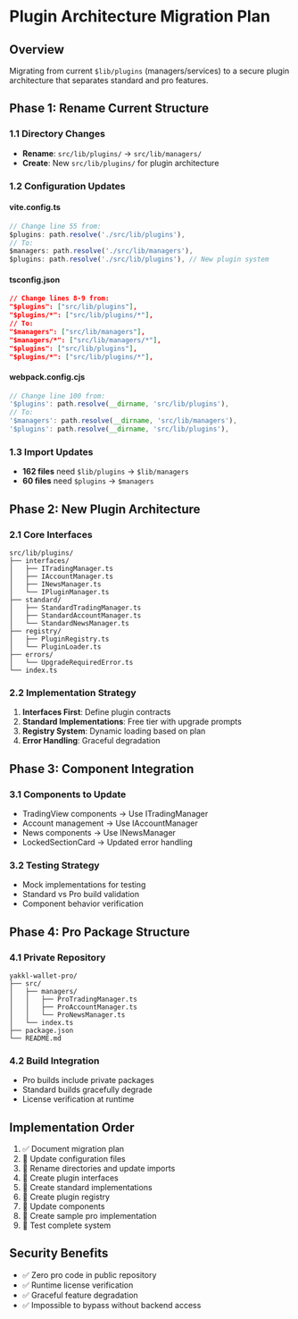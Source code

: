 # Plugin Architecture Migration Plan

## Overview
Migrating from current `$lib/plugins` (managers/services) to a secure plugin architecture that separates standard and pro features.

## Phase 1: Rename Current Structure

### 1.1 Directory Changes
- **Rename**: `src/lib/plugins/` → `src/lib/managers/`
- **Create**: New `src/lib/plugins/` for plugin architecture

### 1.2 Configuration Updates

#### vite.config.ts
```typescript
// Change line 55 from:
$plugins: path.resolve('./src/lib/plugins'),
// To:
$managers: path.resolve('./src/lib/managers'),
$plugins: path.resolve('./src/lib/plugins'), // New plugin system
```

#### tsconfig.json
```json
// Change lines 8-9 from:
"$plugins": ["src/lib/plugins"],
"$plugins/*": ["src/lib/plugins/*"],
// To:
"$managers": ["src/lib/managers"],
"$managers/*": ["src/lib/managers/*"],
"$plugins": ["src/lib/plugins"],
"$plugins/*": ["src/lib/plugins/*"],
```

#### webpack.config.cjs
```javascript
// Change line 100 from:
'$plugins': path.resolve(__dirname, 'src/lib/plugins'),
// To:
'$managers': path.resolve(__dirname, 'src/lib/managers'),
'$plugins': path.resolve(__dirname, 'src/lib/plugins'),
```

### 1.3 Import Updates
- **162 files** need `$lib/plugins` → `$lib/managers`
- **60 files** need `$plugins` → `$managers`

## Phase 2: New Plugin Architecture

### 2.1 Core Interfaces
```
src/lib/plugins/
├── interfaces/
│   ├── ITradingManager.ts
│   ├── IAccountManager.ts
│   ├── INewsManager.ts
│   └── IPluginManager.ts
├── standard/
│   ├── StandardTradingManager.ts
│   ├── StandardAccountManager.ts
│   └── StandardNewsManager.ts
├── registry/
│   ├── PluginRegistry.ts
│   └── PluginLoader.ts
├── errors/
│   └── UpgradeRequiredError.ts
└── index.ts
```

### 2.2 Implementation Strategy
1. **Interfaces First**: Define plugin contracts
2. **Standard Implementations**: Free tier with upgrade prompts
3. **Registry System**: Dynamic loading based on plan
4. **Error Handling**: Graceful degradation

## Phase 3: Component Integration

### 3.1 Components to Update
- TradingView components → Use ITradingManager
- Account management → Use IAccountManager  
- News components → Use INewsManager
- LockedSectionCard → Updated error handling

### 3.2 Testing Strategy
- Mock implementations for testing
- Standard vs Pro build validation
- Component behavior verification

## Phase 4: Pro Package Structure

### 4.1 Private Repository
```
yakkl-wallet-pro/
├── src/
│   ├── managers/
│   │   ├── ProTradingManager.ts
│   │   ├── ProAccountManager.ts
│   │   └── ProNewsManager.ts
│   └── index.ts
├── package.json
└── README.md
```

### 4.2 Build Integration
- Pro builds include private packages
- Standard builds gracefully degrade
- License verification at runtime

## Implementation Order
1. ✅ Document migration plan
2. 🔄 Update configuration files
3. 🔄 Rename directories and update imports
4. 🔄 Create plugin interfaces
5. 🔄 Create standard implementations
6. 🔄 Create plugin registry
7. 🔄 Update components
8. 🔄 Create sample pro implementation
9. 🔄 Test complete system

## Security Benefits
- ✅ Zero pro code in public repository
- ✅ Runtime license verification
- ✅ Graceful feature degradation
- ✅ Impossible to bypass without backend access